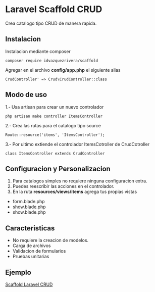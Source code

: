 Laravel Scaffold CRUD
=====================
Crea catalogo tipo CRUD de manera rapida.

Instalacion
-----------
Instalacion mediante composer
```
composer require idvazquezrivera/scaffold
```

Agregar en el archivo __config/app.php__ el siguiente alias
```
CrudController' => Crud\CrudController::class
```

Modo de uso
-----------
1.- Usa artisan para crear un nuevo controlador 
```
php artisan make controller ItemsController
```

2.- Crea las rutas para el catalogo tipo source
```
Route::resource('items', 'ItemsController');
```

3.- Por ultimo extiende el controlador ItemsCotroller de CrudCotroller
```
class ItemsController extends CrudController
```

Configuracion y Personalizacion
-------------------------------
1. Para catalogos simples no requiere ninguna configuracion extra.
2. Puedes reescribir las acciones en el controlador.
3. En la ruta __resources/views/items__ agrega tus propias vistas 
 - form.blade.php 
 - show.blade.php 
 - show.blade.php 


Caracteristicas
---------------
- No requiere la creacion de modelos.
- Carga de archivos
- Validacion de formularios
- Pruebas unitarias

Ejemplo 
-------
[Scaffold Laravel CRUD](https://github.com/idvazquezrivera/Scaffold-Laravel-Crud)
